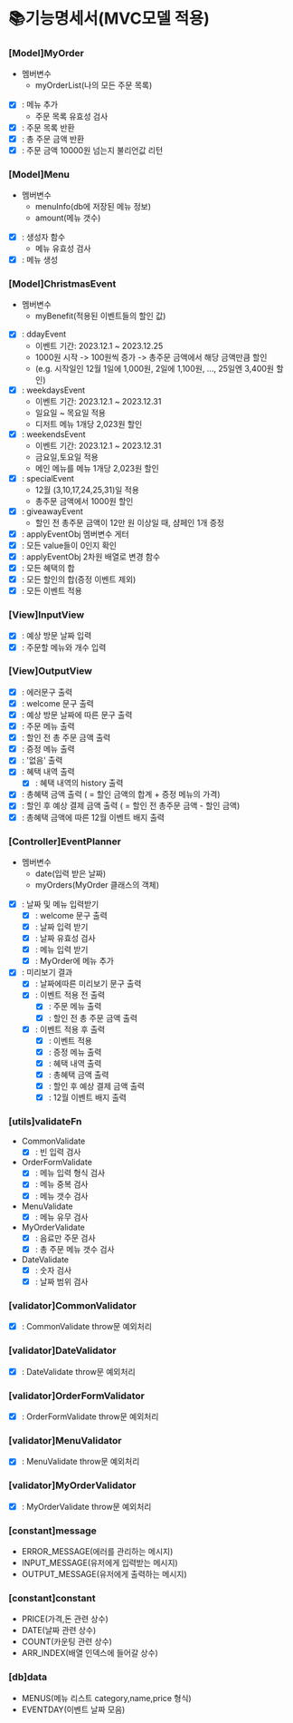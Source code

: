# 📚기능명세서(MVC모델 적용)

### [Model]MyOrder

- 멤버변수
  - myOrderList(나의 모든 주문 목록)
- [x] : 메뉴 추가
  - 주문 목록 유효성 검사
- [x] : 주문 목록 반환
- [x] : 총 주문 금액 반환
- [x] : 주문 금액 10000원 넘는지 불리언값 리턴

### [Model]Menu

- 멤버변수
  - menuInfo(db에 저장된 메뉴 정보)
  - amount(메뉴 갯수)
- [x] : 생성자 함수
  - 메뉴 유효성 검사
- [x] : 메뉴 생성

### [Model]ChristmasEvent

- 멤버변수
  - myBenefit(적용된 이벤트들의 할인 값)
- [x] : ddayEvent
  - 이벤트 기간: 2023.12.1 ~ 2023.12.25
  - 1000원 시작 -> 100원씩 증가 -> 총주문 금액에서 해당 금액만큼 할인
  - (e.g. 시작일인 12월 1일에 1,000원, 2일에 1,100원, ..., 25일엔 3,400원 할인)
- [x] : weekdaysEvent
  - 이벤트 기간: 2023.12.1 ~ 2023.12.31
  - 일요일 ~ 목요일 적용
  - 디저트 메뉴 1개당 2,023원 할인
- [x] : weekendsEvent
  - 이벤트 기간: 2023.12.1 ~ 2023.12.31
  - 금요일,토요일 적용
  - 메인 메뉴를 메뉴 1개당 2,023원 할인
- [x] : specialEvent
  - 12월 (3,10,17,24,25,31)일 적용
  - 총주문 금액에서 1000원 할인
- [x] : giveawayEvent
  - 할인 전 총주문 금액이 12만 원 이상일 때, 샴페인 1개 증정
- [x] : applyEventObj 멤버변수 게터
- [x] : 모든 value들이 0인지 확인
- [x] : applyEventObj 2차원 배열로 변경 함수
- [x] : 모든 혜택의 합
- [x] : 모든 할인의 합(증정 이벤트 제외)
- [x] : 모든 이벤트 적용

### [View]InputView

- [x] : 예상 방문 날짜 입력
- [x] : 주문할 메뉴와 개수 입력

### [View]OutputView

- [x] : 에러문구 출력
- [x] : welcome 문구 출력
- [x] : 예상 방문 날짜에 따른 문구 출력
- [x] : 주문 메뉴 출력
- [x] : 할인 전 총 주문 금액 출력
- [x] : 증정 메뉴 출력
- [x] : '없음' 출력
- [x] : 혜택 내역 출력
  - [x] : 혜택 내역의 history 출력
- [x] : 총혜택 금액 출력 ( = 할인 금액의 합계 + 증정 메뉴의 가격)
- [x] : 할인 후 예상 결제 금액 출력 ( = 할인 전 총주문 금액 - 할인 금액)
- [x] : 총혜택 금액에 따른 12월 이벤트 배지 출력

### [Controller]EventPlanner

- 멤버변수
  - date(입력 받은 날짜)
  - myOrders(MyOrder 클래스의 객체)
- [x] : 날짜 및 메뉴 입력받기
  - [x] : welcome 문구 출력
  - [x] : 날짜 입력 받기
  - [x] : 날짜 유효성 검사
  - [x] : 메뉴 입력 받기
  - [x] : MyOrder에 메뉴 추가
- [x] : 미리보기 결과
  - [x] : 날짜에따른 미리보기 문구 출력
  - [x] : 이벤트 적용 전 출력
    - [x] : 주문 메뉴 출력
    - [x] : 할인 전 총 주문 금액 출력
  - [x] : 이벤트 적용 후 출력
    - [x] : 이벤트 적용
    - [x] : 증정 메뉴 출력
    - [x] : 혜택 내역 출력
    - [x] : 총혜택 금액 출력
    - [x] : 할인 후 예상 결제 금액 출력
    - [x] : 12월 이벤트 배지 출력

### [utils]validateFn

- CommonValidate
  - [x] : 빈 입력 검사
- OrderFormValidate
  - [x] : 메뉴 입력 형식 검사
  - [x] : 메뉴 중복 검사
  - [x] : 메뉴 갯수 검사
- MenuValidate
  - [x] : 메뉴 유무 검사
- MyOrderValidate
  - [x] : 음료만 주문 검사
  - [x] : 총 주문 메뉴 갯수 검사
- DateValidate
  - [x] : 숫자 검사
  - [x] : 날짜 범위 검사

### [validator]CommonValidator

- [x] : CommonValidate throw문 예외처리

### [validator]DateValidator

- [x] : DateValidate throw문 예외처리

### [validator]OrderFormValidator

- [x] : OrderFormValidate throw문 예외처리

### [validator]MenuValidator

- [x] : MenuValidate throw문 예외처리

### [validator]MyOrderValidator

- [x] : MyOrderValidate throw문 예외처리

### [constant]message

- ERROR_MESSAGE(에러를 관리하는 메시지)
- INPUT_MESSAGE(유저에게 입력받는 메시지)
- OUTPUT_MESSAGE(유저에게 출력하는 메시지)

### [constant]constant

- PRICE(가격,돈 관련 상수)
- DATE(날짜 관련 상수)
- COUNT(카운팅 관련 상수)
- ARR_INDEX(배열 인덱스에 들어갈 상수)

### [db]data

- MENUS(메뉴 리스트 category,name,price 형식)
- EVENTDAY(이벤트 날짜 모음)
